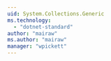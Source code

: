 ```yaml
---
uid: System.Collections.Generic
ms.technology: 
  - "dotnet-standard"
author: "mairaw"
ms.author: "mairaw"
manager: "wpickett"
---
```

